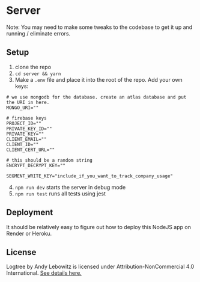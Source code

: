 # Server

Note: You may need to make some tweaks to the codebase to get it up and running / eliminate errors.

## Setup

1. clone the repo
2. `cd server && yarn`
3. Make a `.env` file and place it into the root of the repo. Add your own keys:
```
# we use mongodb for the database. create an atlas database and put the URI in here.
MONGO_URI=""

# firebase keys
PROJECT_ID=""
PRIVATE_KEY_ID=""
PRIVATE_KEY=""
CLIENT_EMAIL=""
CLIENT_ID=""
CLIENT_CERT_URL=""

# this should be a random string
ENCRYPT_DECRYPT_KEY=""

SEGMENT_WRITE_KEY="include_if_you_want_to_track_company_usage"
```
4. `npm run dev` starts the server in debug mode
5. `npm run test` runs all tests using jest

## Deployment

It should be relatively easy to figure out how to deploy this NodeJS app on Render or Heroku.

## License

Logtree by Andy Lebowitz is licensed under Attribution-NonCommercial 4.0 International. [See details here.](https://creativecommons.org/licenses/by-nc/4.0/?ref=chooser-v1)

